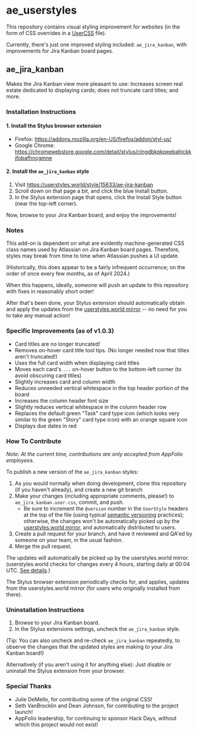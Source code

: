 # ae_userstyles

This repository contains visual styling improvement for websites (in the form of CSS overrides in a [UserCSS](https://github.com/openstyles/stylus/wiki/UserCSS) file). 

Currently, there's just one improved styling included: `ae_jira_kanban`, with improvements for Jira Kanban board pages. 

## ae_jira_kanban

Makes the Jira Kanban view more pleasant to use: Increases screen real estate dedicated to displaying cards; does not truncate card titles; and more.

### Installation Instructions

#### 1. Install the Stylus browser extension 

- Firefox: https://addons.mozilla.org/en-US/firefox/addon/styl-us/
- Google Chrome: https://chromewebstore.google.com/detail/stylus/clngdbkpkpeebahjckkjfobafhncgmne 

#### 2. Install the `ae_jira_kanban` style

1. Visit https://userstyles.world/style/15633/ae-jira-kanban 
2. Scroll down on that page a bit, and click the blue Install button. 
3. In the Stylus extension page that opens, click the Install Style button (near the top-left corner).

Now, browse to your Jira Kanban board, and enjoy the improvements!

### Notes

This add-on is dependent on what are evidently machine-generated CSS class names used by Atlassian on Jira Kanban board pages. Therefore, styles may break from time to time when Atlassian pushes a UI update.

(Historically, this does appear to be a fairly infrequent occurrence; on the order of once every few months, as of April 2024.)

When this happens, ideally, someone will push an update to this repository with fixes in reasonably short order! 

After that's been done, your Stylus extension should automatically obtain and apply the updates from the [userstyles.world mirror](https://userstyles.world/style/15633/ae-jira-kanban) -- no need for you to take any manual action!

### Specific Improvements (as of v1.0.3)

- Card titles are no longer truncated!
- Removes on-hover card title tool tips. (No longer needed now that titles aren't truncated!)
- Uses the full card width when displaying card titles
- Moves each card's `...` on-hover button to the bottom-left corner (to avoid obscuring card titles)
- Slightly increases card and column width
- Reduces unneeded vertical whitespace in the top header portion of the board
- Increases the column header font size
- Slightly reduces vertical whitespace in the column header row
- Replaces the default green "Task" card type icon (which looks very similar to the green "Story" card type icon) with an orange square icon
- Displays due dates in red

### How To Contribute

_Note: At the current time, contributions are only accepted from AppFolio employees._

To publish a new version of the `ae_jira_kanban` styles:

1. As you would normally when doing development, clone this repository (if you haven't already), and create a new git branch
2. Make your changes (including appropriate comments, please!) to `ae_jira_kanban.user.css`, commit, and push.
    - Be sure to increment the `@version` number in the `UserStyle` headers at the top of the file (using typical [semantic versioning](https://semver.org/) practices); otherwise, the changes won't be automatically picked up by the [userstyles.world mirror](https://userstyles.world/style/15633/ae-jira-kanban), and automatically distributed to users.
3. Create a pull request for your branch, and have it reviewed and QA'ed by someone on your team, in the usual fashion.
4. Merge the pull request.

The updates will automatically be picked up by the userstyles.world mirror. (userstyles.world checks for changes every 4 hours, starting daily at 00:04 UTC. [See details](https://userstyles.world/docs/faq#how-does-mirroring-source-code-work).)

The Stylus browser extension periodically checks for, and applies, updates from the userstyles.world mirror (for users who originally installed from there). 

### Uninstallation Instructions

1. Browse to your Jira Kanban board. 
2. In the Stylus extensions settings, uncheck the `ae_jira_kanban` style.

(Tip: You can also uncheck and re-check `ae_jira_kanban` repeatedly, to observe the changes that the updated styles are making to your Jira Kanban board!)

Alternatively (if you aren't using it for anything else): Just disable or uninstall the Stylus extension from your browser.

### Special Thanks

- Julie DeMello, for contributing some of the original CSS!
- Seth VanBrocklin and Dean Johnson, for contributing to the project launch!
- AppFolio leadership, for continuing to sponsor Hack Days, without which this project would not exist!
